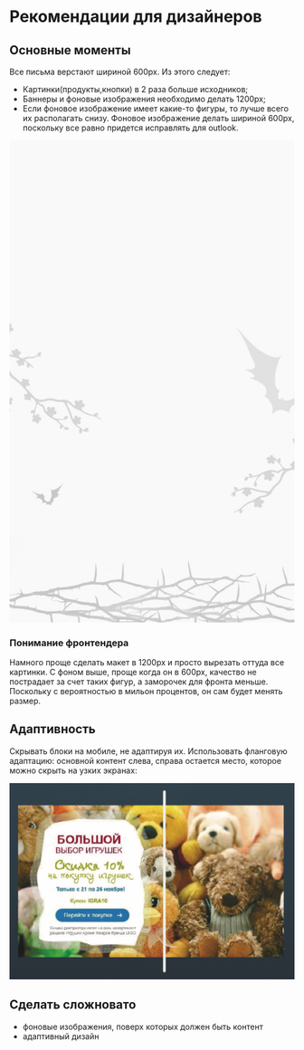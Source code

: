 # Рекомендации для дизайнеров

## Основные моменты

Все письма верстают шириной 600px. Из этого следует:
- Картинки(продукты,кнопки) в 2 раза больше исходников;
- Баннеры и фоновые изображения необходимо делать 1200px; 
- Если фоновое изображение имеет какие-то фигуры, то лучше всего их располагать снизу. Фоновое изображение делать шириной 600px, поскольку все равно придется исправлять для outlook. 

![](./img/background.jpg)

### Понимание фронтендера
Намного проще сделать макет в 1200px и просто вырезать оттуда все картинки.
C фоном выше, проще когда он в 600px, качество не пострадает за счет таких фигур, а заморочек для фронта меньше.
Поскольку с вероятностью в мильон процентов, он сам будет менять размер.


## Адаптивность
Скрывать блоки на мобиле, не адаптируя их. Использовать фланговую адаптацию: основной контент слева, справа остается место, которое можно скрыть на узких экранах:

![](./img/flang_adaptation.png)

## Сделать сложновато
- фоновые изображения, поверх которых должен быть контент
- адаптивный дизайн
